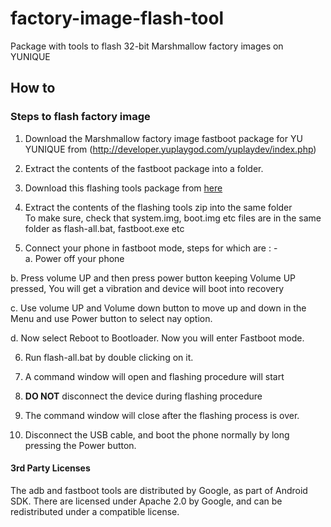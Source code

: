 # factory-image-flash-tool
Package with tools to flash 32-bit Marshmallow factory images on YUNIQUE

## How to
### Steps to flash factory image
 1. Download the Marshmallow factory image fastboot package for YU YUNIQUE from (http://developer.yuplaygod.com/yuplaydev/index.php)

 2. Extract the contents of the fastboot package into a folder.

 3. Download this flashing tools package from [here](https://github.com/YUTeleventures/factory-image-flash-tools/archive/flashingtool-yunique.zip)

 4. Extract the contents of the flashing tools zip into the same folder    
    To make sure, check that system.img, boot.img etc files are in the same
    folder as flash-all.bat, fastboot.exe etc  

 5. Connect your phone in fastboot mode, steps for which are : -   
  a. Power off your phone   
 
  b. Press volume UP and then press power button keeping Volume UP pressed, You will get a vibration and device will boot into recovery

  c. Use volume UP and Volume down button to move up and down in the Menu and use Power button to select nay option.

  d. Now select Reboot to Bootloader. Now you will enter Fastboot mode.

 6. Run flash-all.bat by double clicking on it.  

 7. A command window will open and flashing procedure will start  

 8. <b>DO NOT</b> disconnect the device during flashing procedure

 9. The command window will close after the flashing process is over.

 10. Disconnect the USB cable, and boot the phone normally by long pressing the Power button.    

#### 3rd Party Licenses

The adb and fastboot tools are distributed by Google, as part of Android SDK. 
There are licensed under Apache 2.0 by Google, and can be redistributed under 
a compatible license. 
